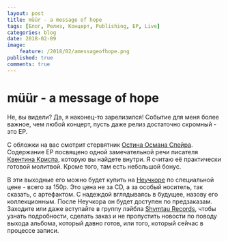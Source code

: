 ```yaml
---
layout: post
title: müür - a message of hope
tags: [Блог, Релиз, Концерт, Publishing, EP, Live]
categories: blog
date: 2018-02-09
image:
    feature: /2018/02/amessageofhope.png
published: true
comments: true
---
```

# müür - a message of hope

Не, вы видели? Да, я наконец-то зарелизился!
Событие для меня более важное, чем любой концерт, пусть даже релиз достаточно скромный - это EP.

С обложки на вас смотрит стервятник [Остина Османа Спейра][1]. Содержание EP посвящено одной замечательной речи писателя [Квентина Криспа][2], которую вы найдете внутри. Я считаю её практически готовой молитвой. Кроме того, там есть небольшой бонус.

В эти выходные его можно будет купить на [Неучкоре][3] по специальной цене - всего за 150р. Это цена не за CD, а за особый носитель, так сказать, с артефактом. С надеждой вглядываясь в будущее, назову его коллекционным.
После Неучкора он будет доступен по предзаказам. Заходите или даже вступайте в группу лэйбла [Shymtau Records][4], чтобы узнать подробности, сделать заказ и не пропустить новости по поводу выхода альбома, который давно готов, или того, который сейчас в процессе записи.


[1]: https://ru.wikipedia.org/wiki/%D0%A1%D0%BF%D0%B5%D0%B9%D1%80,_%D0%9E%D1%81%D1%82%D0%B8%D0%BD_%D0%9E%D1%81%D0%BC%D0%B0%D0%BD
[2]: https://ru.wikipedia.org/wiki/%D0%9A%D0%B2%D0%B5%D0%BD%D1%82%D0%B8%D0%BD_%D0%9A%D1%80%D0%B8%D1%81%D0%BF
[3]: https://vk.com/neutshcore5
[4]: https://vk.com/shymtau
